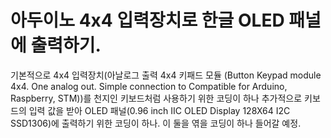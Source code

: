 # 아두이노 4x4 입력장치로 한글 OLED 패널에 출력하기.
기본적으로 4x4 입력장치(아날로그 출력 4x4 키패드 모듈 (Button Keypad module 4x4. One analog out. Simple connection to Compatible for Arduino, Raspberry, STM))를 천지인 키보드처럼 사용하기 위한 코딩이 하나
추가적으로 키보드의 입력 값을 받아 OLED 패널(0.96 inch IIC OLED Display 128X64 I2C SSD1306)에 출력하기 위한 코딩이 하나.
이 둘을 엮을 코딩이 하나 들어갈 예정.
